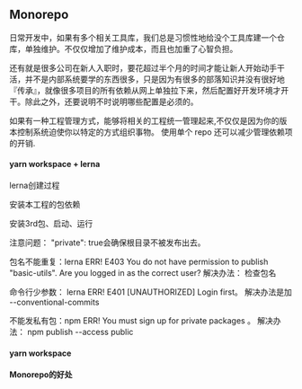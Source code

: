 ## Monorepo

日常开发中，如果有多个相关工具库，我们总是习惯性地给没个工具库建一个仓库，单独维护。不仅仅增加了维护成本，而且也加重了心智负担。

还有就是很多公司在新人入职时，要花超过半个月的时间才能让新人开始动手干活，并不是内部系统要学的东西很多，只是因为有很多的部落知识并没有很好地『传承』，就像很多项目的所有依赖从网上单独拉下来，然后配置好开发环境才开干。除此之外，还要说明不时说明哪些配置是必须的。

如果有一种工程管理方式，能够将相关的工程统一管理起来,不仅仅是因为你的版本控制系统迫使你以特定的方式组织事物。 使用单个 repo 还可以减少管理依赖项的开销.

#### yarn workspace + lerna
lerna创建过程

安装本工程的包依赖

安装3rd包、启动、运行

注意问题：
"private": true会确保根目录不被发布出去。

包名不能重复：lerna ERR! E403 You do not have permission to publish "basic-utils". Are you logged in as the correct user?
解决办法： 检查包名

命令行少参数： lerna ERR! E401 [UNAUTHORIZED] Login first。 
解决办法是加 --conventional-commits

不能发私有包：npm ERR! You must sign up for private packages 。 
解决办法： npm publish --access public
 
 
#### yarn workspace 


#### Monorepo的好处
